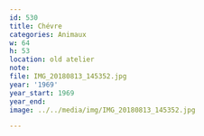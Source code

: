 ```yaml
---
id: 530
title: Chévre
categories: Animaux
w: 64
h: 53
location: old atelier
note:
file: IMG_20180813_145352.jpg
year: '1969'
year_start: 1969
year_end:
image: ../../media/img/IMG_20180813_145352.jpg

---
```

